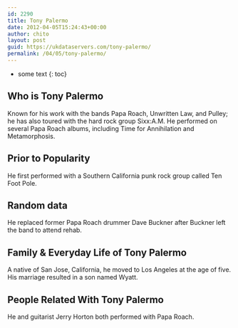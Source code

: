 ```yaml
---
id: 2290
title: Tony Palermo
date: 2012-04-05T15:24:43+00:00
author: chito
layout: post
guid: https://ukdataservers.com/tony-palermo/
permalink: /04/05/tony-palermo/
---
```


* some text
{: toc}
          
          
## Who is  Tony Palermo
                  
                  
                  
Known for his work with the bands Papa Roach, Unwritten Law, and Pulley; he has also toured with the hard rock group Sixx:A.M. He performed on several Papa Roach albums, including Time for Annihilation and Metamorphosis.
                  
                
                
                
## Prior to Popularity 
                  
                  
                  
He first performed with a Southern California punk rock group called Ten Foot Pole.
                  
                
                
                
## Random data 
                  
                  
                  
He replaced former Papa Roach drummer Dave Buckner after Buckner left the band to attend rehab.
                  
                
                
                
## Family & Everyday Life of Tony Palermo
                  
                  
                  
A native of San Jose, California, he moved to Los Angeles at the age of five. His marriage resulted in a son named Wyatt.
                  
                
                
                
## People Related With  Tony Palermo
                  
                  
                  
He and guitarist Jerry Horton both performed with Papa Roach.
                  
                
              
            
          
          
          
    
    
  
